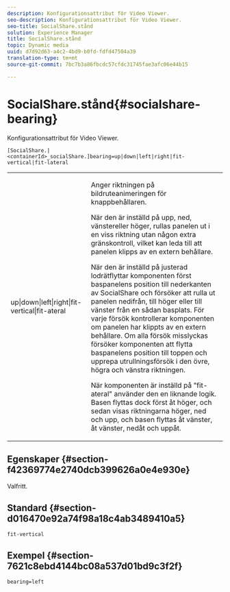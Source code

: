 ```yaml
---
description: Konfigurationsattribut för Video Viewer.
seo-description: Konfigurationsattribut för Video Viewer.
seo-title: SocialShare.stånd
solution: Experience Manager
title: SocialShare.stånd
topic: Dynamic media
uuid: d7d92d63-a4c2-4bd9-b0fd-fdfd47504a39
translation-type: tm+mt
source-git-commit: 7bc7b3a86fbcdc57cfdc31745fae3afc06e44b15

---
```



# SocialShare.stånd{#socialshare-bearing}

Konfigurationsattribut för Video Viewer.

`[SocialShare.|<containerId>_socialShare.]bearing=up|down|left|right|fit-vertical|fit-lateral`

<table id="table_C616483932C2482CA9794DDD7313FD7C"> 
 <tbody> 
  <tr> 
   <td colname="col1"> <p> <span class="codeph"> up|down|left|right|fit-vertical|fit-ateral</span> </p> </td> 
   <td colname="col2"> <p> Anger riktningen på bildruteanimeringen för knappbehållaren. </p> <p> När den är inställd på <span class="codeph"> upp</span>, <span class="codeph"> ned</span>, <span class="codeph"> vänster</span>eller <span class="codeph"> höger</span>, rullas panelen ut i en viss riktning utan någon extra gränskontroll, vilket kan leda till att panelen klipps av en extern behållare. </p> <p>När den är inställd på <span class="codeph"> justerad lodrät</span>flyttar komponenten först baspanelens position till nederkanten av SocialShare och försöker att rulla ut panelen nedifrån, till höger eller till vänster från en sådan basplats. För varje försök kontrollerar komponenten om panelen har klippts av en extern behållare. Om alla försök misslyckas försöker komponenten att flytta baspanelens position till toppen och upprepa utrullningsförsök i den övre, högra och vänstra riktningen. </p> <p>När komponenten är inställd på <span class="codeph"> "fit-ateral</span>" använder den en liknande logik. Basen flyttas dock först åt höger, och sedan visas riktningarna höger, ned och upp, och basen flyttas åt vänster, åt vänster, nedåt och uppåt. </p> </td> 
  </tr> 
 </tbody> 
</table>

## Egenskaper {#section-f42369774e2740dcb399626a0e4e930e}

Valfritt.

## Standard {#section-d016470e92a74f98a18c4ab3489410a5}

`fit-vertical`

## Exempel {#section-7621c8ebd4144bc08a537d01bd9c3f2f}

```
bearing=left
```

